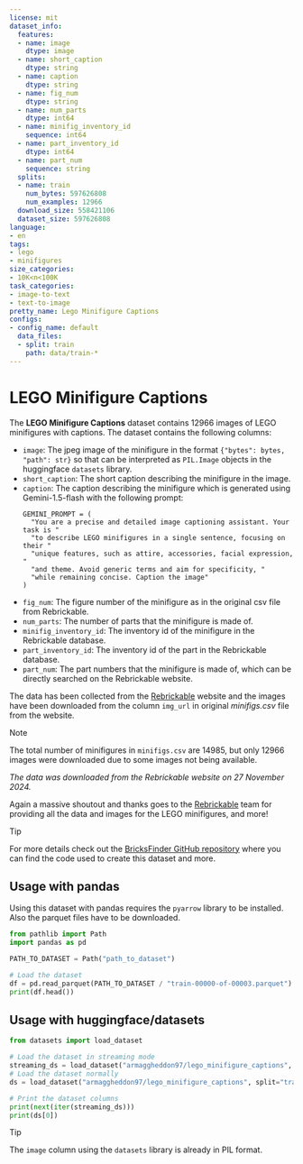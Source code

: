 ```yaml
---
license: mit
dataset_info:
  features:
  - name: image
    dtype: image
  - name: short_caption
    dtype: string
  - name: caption
    dtype: string
  - name: fig_num
    dtype: string
  - name: num_parts
    dtype: int64
  - name: minifig_inventory_id
    sequence: int64
  - name: part_inventory_id
    dtype: int64
  - name: part_num
    sequence: string
  splits:
  - name: train
    num_bytes: 597626808
    num_examples: 12966
  download_size: 558421106
  dataset_size: 597626808
language:
- en
tags:
- lego
- minifigures
size_categories:
- 10K<n<100K
task_categories:
- image-to-text
- text-to-image
pretty_name: Lego Minifigure Captions
configs:
- config_name: default
  data_files:
  - split: train
    path: data/train-*
---
```


# LEGO Minifigure Captions

The **LEGO Minifigure Captions** dataset contains 12966 images of LEGO minifigures with captions. The dataset contains the following columns:
- `image`: The jpeg image of the minifigure in the format `{"bytes": bytes, "path": str}` so that can be interpreted as `PIL.Image` objects in the huggingface `datasets` library.
- `short_caption`: The short caption describing the minifigure in the image.
- `caption`: The caption describing the minifigure which is generated using Gemini-1.5-flash with the following prompt:
    ```python3
    GEMINI_PROMPT = (
      "You are a precise and detailed image captioning assistant. Your task is "
      "to describe LEGO minifigures in a single sentence, focusing on their "
      "unique features, such as attire, accessories, facial expression, "
      "and theme. Avoid generic terms and aim for specificity, "
      "while remaining concise. Caption the image"
    )
    ```
- `fig_num`: The figure number of the minifigure as in the original csv file from Rebrickable.
- `num_parts`: The number of parts that the minifigure is made of.
- `minifig_inventory_id`: The inventory id of the minifigure in the Rebrickable database.
- `part_inventory_id`: The inventory id of the part in the Rebrickable database.
- `part_num`: The part numbers that the minifigure is made of, which can be directly searched on the Rebrickable website.

The data has been collected from the [Rebrickable](https://rebrickable.com/downloads/) website and the images have been downloaded from the column `img_url` in original *minifigs.csv* file from the website. 

> [!NOTE]
> The total number of minifigures in `minifigs.csv` are 14985, but only 12966 images were downloaded due to some images not being available.

*The data was downloaded from the Rebrickable website on 27 November 2024.*


Again a massive shoutout and thanks goes to the [Rebrickable](https://rebrickable.com/) team for providing all the data and images for the LEGO minifigures, and more!

> [!TIP]
> For more details check out the [BricksFinder GitHub repository](https://github.com/Armaggheddon/BricksFinder) where you can find the code used to create this dataset and more.

## Usage with pandas
Using this dataset with pandas requires the `pyarrow` library to be installed. Also the parquet files have to be downloaded.
```python
from pathlib import Path
import pandas as pd

PATH_TO_DATASET = Path("path_to_dataset")

# Load the dataset
df = pd.read_parquet(PATH_TO_DATASET / "train-00000-of-00003.parquet")
print(df.head())
```

## Usage with huggingface/datasets
```python
from datasets import load_dataset

# Load the dataset in streaming mode
streaming_ds = load_dataset("armaggheddon97/lego_minifigure_captions", split="train", streaming=True)
# Load the dataset normally 
ds = load_dataset("armaggheddon97/lego_minifigure_captions", split="train")

# Print the dataset columns
print(next(iter(streaming_ds)))
print(ds[0])
```
> [!TIP]
> The `image` column using the `datasets` library is already in PIL format.